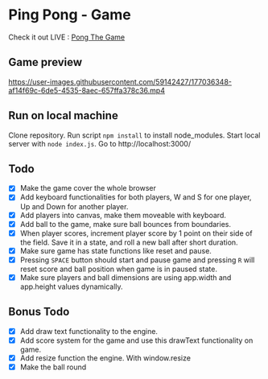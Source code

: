 # Ping Pong - Game

Check it out LIVE : [Pong The Game](https://pong-game-oradisc.netlify.app/)

## Game preview

https://user-images.githubusercontent.com/59142427/177036348-af14f69c-6de5-4535-8aec-657ffa378c36.mp4

## Run on local machine

Clone repository.
Run script `npm install` to install node_modules.
Start local server with `node index.js`.
Go to http://localhost:3000/

## Todo

- [x] Make the game cover the whole browser
- [x] Add keyboard functionalities for both players, W and S for one player, Up and Down for another player.
- [x] Add players into canvas, make them moveable with keyboard.
- [x] Add ball to the game, make sure ball bounces from boundaries.
- [x] When player scores, increment player score by 1 point on their side of the field. Save it in a state, and roll a new ball after short duration.
- [x] Make sure game has state functions like reset and pause.
- [x] Pressing `SPACE` button should start and pause game and pressing `R` will reset score and ball position when game is in paused state.
- [x] Make sure players and ball dimensions are using app.width and app.height values dynamically.

## Bonus Todo

- [x] Add draw text functionality to the engine.
- [x] Add score system for the game and use this drawText functionality on game.
- [x] Add resize function the engine. With window.resize
- [x] Make the ball round
